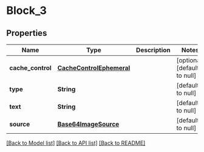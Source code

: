 # Block_3
## Properties

| Name | Type | Description | Notes |
|------------ | ------------- | ------------- | -------------|
| **cache\_control** | [**CacheControlEphemeral**](CacheControlEphemeral.md) |  | [optional] [default to null] |
| **type** | **String** |  | [default to null] |
| **text** | **String** |  | [default to null] |
| **source** | [**Base64ImageSource**](Base64ImageSource.md) |  | [default to null] |

[[Back to Model list]](../README.md#documentation-for-models) [[Back to API list]](../README.md#documentation-for-api-endpoints) [[Back to README]](../README.md)

